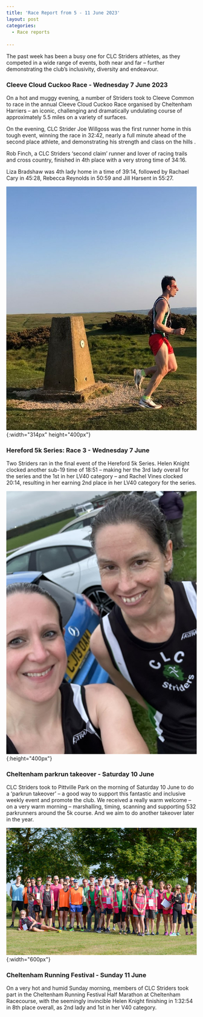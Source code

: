 ```yaml
---
title: 'Race Report from 5 - 11 June 2023'
layout: post
categories:
  - Race reports

---
```



The past week has been a busy one for CLC Striders athletes, as they competed in a wide range of events, both near and far – further demonstrating the club’s inclusivity, diversity and endeavour.

### Cleeve Cloud Cuckoo Race - Wednesday 7 June 2023 

On a hot and muggy evening, a number of Striders took to Cleeve Common to race in the annual Cleeve Cloud Cuckoo Race organised by Cheltenham Harriers – an iconic, challenging and dramatically undulating course of approximately 5.5 miles on a variety of surfaces.

On the evening, CLC Strider Joe Willgoss was the first runner home in this tough event, winning the race in 32:42, nearly a full minute ahead of the second place athlete, and demonstrating his strength and class on the hills .

Rob Finch, a CLC Striders ‘second claim’ runner and lover of racing trails and cross country, finished in 4th place with a very strong time of 34:16.

Liza Bradshaw was 4th lady home in a time of 39:14, followed by Rachael Cary in 45:28, Rebecca Reynolds in 50:59 and Jill Harsent in 55:27.

![Cleeve Cuckoo](/images/2023/06/2023-06-11-Cleeve-Cuckoo.jpg "Cleeve Cuckoo"){:width="314px" height="400px"}

### Hereford 5k Series: Race 3 - Wednesday 7 June 

Two Striders ran in the final event of the Hereford 5k Series. Helen Knight clocked another sub-19 time of 18:51 – making her the 3rd lady overall for the series and the 1st in her LV40 category – and Rachel Vines clocked 20:14, resulting in her earning 2nd place in her LV40 category for the series.

![Hereford 5k](/images/2023/06/2023-06-11-Hereford-5k.jpg "Hereford 5k"){:height="400px"}

### Cheltenham parkrun takeover - Saturday 10 June

CLC Striders took to Pittville Park on the morning of Saturday 10 June to do a ‘parkrun takeover’ – a good way to support this fantastic and inclusive weekly event and promote the club. We received a really warm welcome – on a very warm morning – marshalling, timing, scanning and supporting 532 parkrunners around the 5k course. And we aim to do another takeover later in the year. 

![Parkrun takeover](/images/2023/06/2023-06-11-Parkrun-takeover.jpg "Parkrun takeover"){:width="600px"}

### Cheltenham Running Festival - Sunday 11 June

On a very hot and humid Sunday morning, members of CLC Striders took part in the Cheltenham Running Festival Half Marathon at Cheltenham Racecourse, with the seemingly invincible Helen Knight finishing in 1:32:54 in 8th place overall, as 2nd lady and 1st in her V40 category.
